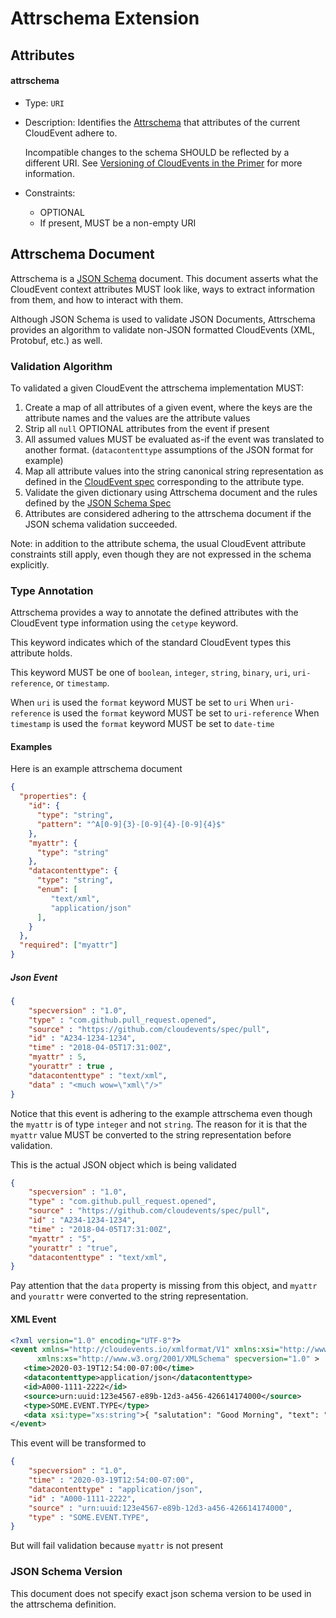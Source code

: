 # Attrschema Extension

## Attributes

#### attrschema

- Type: `URI`
- Description: Identifies the [Attrschema](#attrschema-document) that attributes of
  the current CloudEvent adhere to.
 
  Incompatible changes to the schema SHOULD be reflected by a different URI. See
  [Versioning of CloudEvents in the Primer](../primer.md#versioning-of-cloudevents)
  for more information.
- Constraints:
  - OPTIONAL
  - If present, MUST be a non-empty URI

<!--
If the future will require schema languages other than JSON Schema,
we can add an "attrschematype" attribute which will be defaulted to 
"jsonschema" and MAY hold additional types such as "xsd" which will indicate
different validation algorithms
-->
 
## Attrschema Document

Attrschema is a [JSON Schema][json-schema] document. This document asserts what the
CloudEvent context attributes MUST look like, ways to extract information from them, and
how to interact with them.

Although JSON Schema is used to validate JSON Documents, Attrschema provides an
algorithm to validate non-JSON formatted CloudEvents (XML, Protobuf, etc.) as well.

### Validation Algorithm
To validated a given CloudEvent the attrschema implementation MUST:

1. Create a map of all attributes of a given event, where the keys are the attribute
    names and the values are the attribute values
2. Strip all `null` OPTIONAL attributes from the event if present
3. All assumed values MUST be evaluated as-if the event was translated to another
   format. (`datacontenttype` assumptions of the JSON format for example)
4. Map all attribute values into the string canonical string representation as
   defined in the [CloudEvent spec](../spec.md#type-system) corresponding to 
   the attribute type.
5. Validate the given dictionary using Attrschema document and the rules defined by the
    [JSON Schema Spec][json-schema-spec] 
6. Attributes are considered adhering to the attrschema document if the JSON schema
   validation succeeded.

Note: in addition to the attribute schema, the usual CloudEvent attribute constraints
still apply, even though they are not expressed in the schema explicitly. 

### Type Annotation
Attrschema provides a way to annotate the defined attributes with the CloudEvent type
information using the `cetype` keyword.

This keyword indicates which of the standard CloudEvent types this attribute holds.

This keyword MUST be one of `boolean`, `integer`, `string`, `binary`, `uri`,
`uri-reference`, or `timestamp`.

When `uri` is used the `format` keyword MUST be set to `uri`
When `uri-reference` is used the `format` keyword MUST be set to `uri-reference`
When `timestamp` is used the `format` keyword MUST be set to `date-time`

#### Examples
Here is an example attrschema document
```json
{
  "properties": {
    "id": {
      "type": "string",
      "pattern": "^A[0-9]{3}-[0-9]{4}-[0-9]{4}$"
    },
    "myattr": {
      "type": "string"
    },
    "datacontenttype": {
      "type": "string",
      "enum": [
         "text/xml",
         "application/json"
      ],
    }
  },
  "required": ["myattr"]
}
```
##### Json Event
```json
{
    "specversion" : "1.0",
    "type" : "com.github.pull_request.opened",
    "source" : "https://github.com/cloudevents/spec/pull",
    "id" : "A234-1234-1234",
    "time" : "2018-04-05T17:31:00Z",
    "myattr" : 5,
    "yourattr" : true ,
    "datacontenttype" : "text/xml",
    "data" : "<much wow=\"xml\"/>"
}
```
Notice that this event is adhering to the example attrschema even though the
`myattr` is of type `integer` and not `string`. The reason for it is
that the `myattr` value MUST be converted to the string representation
before validation. 

This is the actual JSON object which is being validated

```json
{
    "specversion" : "1.0",
    "type" : "com.github.pull_request.opened",
    "source" : "https://github.com/cloudevents/spec/pull",
    "id" : "A234-1234-1234",
    "time" : "2018-04-05T17:31:00Z",
    "myattr" : "5",
    "yourattr" : "true",
    "datacontenttype" : "text/xml",
}
```
Pay attention that the `data` property is missing from this object, and `myattr` and
`yourattr` were converted to the string representation.
 
#### XML Event
 ```xml
<?xml version="1.0" encoding="UTF-8"?>
<event xmlns="http://cloudevents.io/xmlformat/V1" xmlns:xsi="http://www.w3.org/2001/XMLSchema-instance" 
       xmlns:xs="http://www.w3.org/2001/XMLSchema" specversion="1.0" >
    <time>2020-03-19T12:54:00-07:00</time>
    <datacontenttype>application/json</datacontenttype>
    <id>A000-1111-2222</id>
    <source>urn:uuid:123e4567-e89b-12d3-a456-426614174000</source>
    <type>SOME.EVENT.TYPE</type>
    <data xsi:type="xs:string">{ "salutation": "Good Morning", "text": "hello world" }</data>
</event>
```
This event will be transformed to 
```json
{
    "specversion" : "1.0",
    "time" : "2020-03-19T12:54:00-07:00",
    "datacontenttype" : "application/json",
    "id" : "A000-1111-2222",
    "source" : "urn:uuid:123e4567-e89b-12d3-a456-426614174000",
    "type" : "SOME.EVENT.TYPE",
}
```
But will fail validation because `myattr` is not present

### JSON Schema Version
This document does not specify exact json schema version to be used in the attrschema
definition.

[json-schema]: https://json-schema.org/
[json-schema-spec]: https://json-schema.org/draft/2020-12/json-schema-core.html
